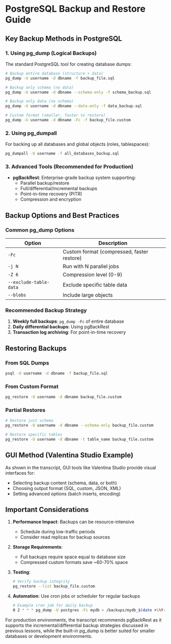# PostgreSQL Backup and Restore Guide

## Key Backup Methods in PostgreSQL

### 1. Using pg_dump (Logical Backups)
The standard PostgreSQL tool for creating database dumps:

```bash
# Backup entire database (structure + data)
pg_dump -U username -d dbname -f backup_file.sql

# Backup only schema (no data)
pg_dump -U username -d dbname --schema-only -f schema_backup.sql

# Backup only data (no schema)
pg_dump -U username -d dbname --data-only -f data_backup.sql

# Custom format (smaller, faster to restore)
pg_dump -U username -d dbname -Fc -f backup_file.custom
```

### 2. Using pg_dumpall
For backing up all databases and global objects (roles, tablespaces):

```bash
pg_dumpall -U username -f all_databases_backup.sql
```

### 3. Advanced Tools (Recommended for Production)
- **pgBackRest**: Enterprise-grade backup system supporting:
  - Parallel backup/restore
  - Full/differential/incremental backups
  - Point-in-time recovery (PITR)
  - Compression and encryption

## Backup Options and Best Practices

### Common pg_dump Options
| Option | Description |
|--------|-------------|
| `-Fc` | Custom format (compressed, faster restore) |
| `-j N` | Run with N parallel jobs |
| `-Z 6` | Compression level (0-9) |
| `--exclude-table-data` | Exclude specific table data |
| `--blobs` | Include large objects |

### Recommended Backup Strategy
1. **Weekly full backups**: `pg_dump -Fc` of entire database
2. **Daily differential backups**: Using pgBackRest
3. **Transaction log archiving**: For point-in-time recovery

## Restoring Backups

### From SQL Dumps
```bash
psql -U username -d dbname -f backup_file.sql
```

### From Custom Format
```bash
pg_restore -U username -d dbname backup_file.custom
```

### Partial Restores
```bash
# Restore just schema
pg_restore -U username -d dbname --schema-only backup_file.custom

# Restore specific tables
pg_restore -U username -d dbname -t table_name backup_file.custom
```

## GUI Method (Valentina Studio Example)
As shown in the transcript, GUI tools like Valentina Studio provide visual interfaces for:
- Selecting backup content (schema, data, or both)
- Choosing output format (SQL, custom, JSON, XML)
- Setting advanced options (batch inserts, encoding)

## Important Considerations

1. **Performance Impact**: Backups can be resource-intensive
   - Schedule during low-traffic periods
   - Consider read replicas for backup sources

2. **Storage Requirements**: 
   - Full backups require space equal to database size
   - Compressed custom formats save ~60-70% space

3. **Testing**: 
   ```bash
   # Verify backup integrity
   pg_restore --list backup_file.custom
   ```

4. **Automation**: Use cron jobs or scheduler for regular backups
   ```bash
   # Example cron job for daily backup
   0 2 * * * pg_dump -U postgres -Fc mydb > /backups/mydb_$(date +\%Y-\%m-\%d).custom
   ```

For production environments, the transcript recommends pgBackRest as it supports the incremental/differential backup strategies discussed in previous lessons, while the built-in pg_dump is better suited for smaller databases or development environments.